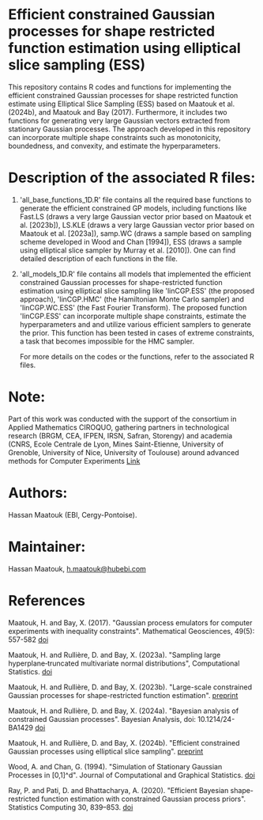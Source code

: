 # Efficient constrained Gaussian processes for shape restricted function estimation using elliptical slice sampling (ESS)
This repository contains R codes and functions for implementing the efficient constrained Gaussian processes for shape restricted function estimate using Elliptical Slice Sampling (ESS) based on Maatouk et al. (2024b), and Maatouk and Bay (2017). Furthermore, it includes two functions for generating very large Gaussian vectors extracted from stationary Gaussian processes. The approach developed in this repository can incorporate multiple shape constraints such as monotonicity, boundedness, and convexity, and estimate the hyperparameters.

# Description of the associated R files:
1. 'all_base_functions_1D.R' file contains all the required base functions to generate the efficient constrained GP models, including functions like
Fast.LS (draws a very large Gaussian vector prior based on Maatouk et al. [2023b]), LS.KLE (draws a very large Gaussian vector prior based on Maatouk et al. [2023a]),
samp.WC (draws a sample based on sampling scheme developed in Wood and Chan [1994]), ESS (draws a sample using elliptical slice sampler by Murray et al. [2010]).
One can find detailed description of each functions in the file.
2. 'all_models_1D.R' file contains all models that implemented the efficient constrained Gaussian processes for shape-restricted function estimation using elliptical slice sampling like 'linCGP.ESS' (the proposed approach), 'linCGP.HMC' (the Hamiltonian Monte Carlo sampler) and 'linCGP.WC.ESS' (the Fast Fourier Transform). The proposed function 'linCGP.ESS' can incorporate multiple shape constraints, estimate the hyperparameters and and utilize various efficient samplers to generate the prior. This function has been tested in cases of extreme constraints, a task that becomes impossible for the HMC sampler.


   For more details on the codes or the functions, refer to the associated R files.

# Note:
Part of this work was conducted with the support of the consortium in Applied Mathematics CIROQUO, gathering partners in technological research (BRGM, CEA, IFPEN, IRSN, Safran, Storengy) and academia (CNRS, Ecole Centrale de Lyon, Mines Saint-Etienne, University of Grenoble, University of Nice, University of Toulouse) around advanced methods for Computer Experiments [Link]( https://doi.org/10.5281/zenodo.65812)

# Authors:
Hassan Maatouk (EBI, Cergy-Pontoise).

# Maintainer: 
Hassan Maatouk, h.maatouk@hubebi.com

# References
Maatouk, H. and Bay, X. (2017). "Gaussian process emulators for computer experiments with inequality constraints". Mathematical Geosciences, 49(5): 557-582 [doi](https://link.springer.com/article/10.1007/s11004-017-9673-2)

Maatouk, H. and Rullière, D. and Bay, X. (2023a). "Sampling large hyperplane‐truncated multivariate normal distributions", Computational Statistics. [doi](https://link.springer.com/article/10.1007/s00180-023-01416-7)

Maatouk, H. and Rullière, D. and Bay, X. (2023b). "Large-scale constrained Gaussian processes for shape-restricted function estimation". [preprint](https://hal.science/hal-04348962/document)


Maatouk, H. and Rullière, D. and Bay, X. (2024a). "Bayesian analysis of constrained Gaussian processes". Bayesian Analysis, doi: 10.1214/24-BA1429
[doi](https://projecteuclid.org/journals/bayesian-analysis/advance-publication/Bayesian-Analysis-of-Constrained-Gaussian-Processes/10.1214/24-BA1429.full)

Maatouk, H. and Rullière, D. and Bay, X. (2024b). "Efficient constrained Gaussian processes using elliptical slice sampling". [preprint](https://hal.science/hal-04496474)

Wood, A. and Chan, G. (1994). "Simulation of Stationary Gaussian Processes in [0,1]^d". Journal of Computational and Graphical Statistics. [doi](https://www.jstor.org/stable/1390903)

Ray, P. and Pati, D. and Bhattacharya, A. (2020). "Efficient Bayesian shape-restricted function estimation with constrained Gaussian process priors". Statistics Computing 30, 839–853. [doi](https://link.springer.com/article/10.1007/s11222-020-09922-0) 
